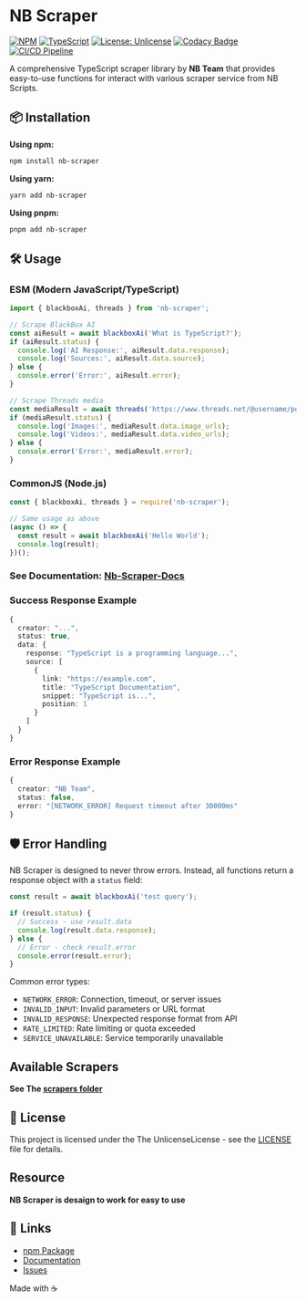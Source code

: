 # NB Scraper

[![NPM](https://nodei.co/npm/nb-scraper.png)](https://npmjs.org/package/nb-scraper)
[![TypeScript](https://img.shields.io/badge/TypeScript-007ACC?logo=typescript&logoColor=white)](https://typescriptlang.org)
[![License: Unlicense](https://img.shields.io/badge/license-Unlicense-blue.svg)](http://unlicense.org/)
[![Codacy Badge](https://app.codacy.com/project/badge/Grade/f7c79559f8d44dd49ee3fc69bc77aef3)](https://app.codacy.com?utm_source=gh&utm_medium=referral&utm_content=&utm_campaign=Badge_grade)
[![CI/CD Pipeline](https://github.com/Chakszzz/NB-Scraper/actions/workflows/ci.yml/badge.svg)](https://github.com/Chakszzz/NB-Scraper/actions/workflows/ci.yml)

A comprehensive TypeScript scraper library by **NB Team** that provides easy-to-use functions for interact with various scraper service from NB Scripts.

## 📦 Installation
**Using npm:**
```bash
npm install nb-scraper
```
**Using yarn:**
```bash
yarn add nb-scraper
```
**Using pnpm:**
```bash
pnpm add nb-scraper
```

## 🛠️ Usage

### ESM (Modern JavaScript/TypeScript)

```typescript
import { blackboxAi, threads } from 'nb-scraper';

// Scrape BlackBox AI
const aiResult = await blackboxAi('What is TypeScript?');
if (aiResult.status) {
  console.log('AI Response:', aiResult.data.response);
  console.log('Sources:', aiResult.data.source);
} else {
  console.error('Error:', aiResult.error);
}

// Scrape Threads media
const mediaResult = await threads('https://www.threads.net/@username/post/123456789');
if (mediaResult.status) {
  console.log('Images:', mediaResult.data.image_urls);
  console.log('Videos:', mediaResult.data.video_urls);
} else {
  console.error('Error:', mediaResult.error);
}
```

### CommonJS (Node.js)

```javascript
const { blackboxAi, threads } = require('nb-scraper');

// Same usage as above
(async () => {
  const result = await blackboxAi('Hello World');
  console.log(result);
})();
```
### See Documentation: [Nb-Scraper-Docs](https://nb-scraper.js.org)
### Success Response Example

```typescript
{
  creator: "...",
  status: true,
  data: {
    response: "TypeScript is a programming language...",
    source: [
      {
        link: "https://example.com",
        title: "TypeScript Documentation",
        snippet: "TypeScript is...",
        position: 1
      }
    ]
  }
}
```

### Error Response Example

```typescript
{
  creator: "NB Team",
  status: false,
  error: "[NETWORK_ERROR] Request timeout after 30000ms"
}
```

## 🛡️ Error Handling

NB Scraper is designed to never throw errors. Instead, all functions return a response object with a `status` field:

```typescript
const result = await blackboxAi('test query');

if (result.status) {
  // Success - use result.data
  console.log(result.data.response);
} else {
  // Error - check result.error
  console.error(result.error);
}
```

Common error types:
- `NETWORK_ERROR`: Connection, timeout, or server issues
- `INVALID_INPUT`: Invalid parameters or URL format
- `INVALID_RESPONSE`: Unexpected response format from API
- `RATE_LIMITED`: Rate limiting or quota exceeded
- `SERVICE_UNAVAILABLE`: Service temporarily unavailable

## Available Scrapers
**See The [scrapers folder](app/scrapers)**

## 📄 License

This project is licensed under the The UnlicenseLicense - see the [LICENSE](LICENSE) file for details.

## Resource

**NB Scraper is desaign to work for easy to use**

## 🔗 Links
- [npm Package](https://www.npmjs.com/package/nb-scraper)
- [Documentation](https://nb-scraper.js.org)
- [Issues](https://github.com/chakszzz/nb-scraper/issues)

Made with ☕
